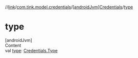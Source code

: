 //[link](../../index.md)/[com.tink.model.credentials](../index.md)/[[androidJvm]Credentials](index.md)/[type](type.md)



# type  
[androidJvm]  
Content  
val [type](type.md): [Credentials.Type](-type/index.md)  



